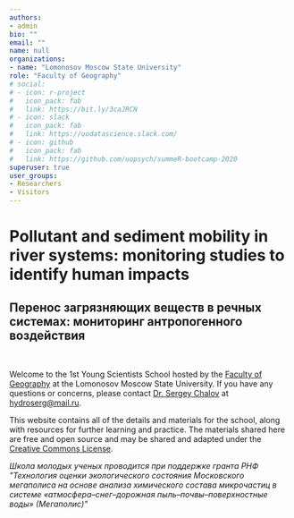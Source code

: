 ```yaml
---
authors:
- admin
bio: ""
email: ""
name: null
organizations:
- name: "Lomonosov Moscow State University"
role: "Faculty of Geography"
# social:
# - icon: r-project
#   icon_pack: fab
#   link: https://bit.ly/3caJRCN
# - icon: slack
#   icon_pack: fab
#   link: https://uodatascience.slack.com/
# - icon: github
#   icon_pack: fab
#   link: https://github.com/uopsych/summeR-bootcamp-2020
superuser: true
user_groups:
- Researchers
- Visitors
---
```


# Pollutant and sediment mobility in river systems: monitoring studies to identify human impacts
## Перенос загрязняющих веществ в речных системах: мониторинг антропогенного воздействия

<br>

Welcome to the 1st Young Scientists School hosted by the [Faculty of Geography](http://geogr.msu.ru/) at the Lomonosov Moscow State University. If you have any questions or concerns, please contact [Dr. Sergey Chalov](https://www.researchgate.net/profile/Sergey_Chalov2) at [hydroserg@mail.ru](mailto:hydroserg@mail.ru).

This website contains all of the details and materials for the school, along with resources for further learning and practice. The materials shared here are free and open source and may be shared and adapted under the [Creative Commons License](https://creativecommons.org/licenses/by/4.0/).

*Школа молодых ученых проводится при поддержке гранта РНФ "Технология оценки экологического состояния Московского мегаполиса на основе анализа химического состава микрочастиц в системе «атмосфера–снег–дорожная пыль–почвы–поверхностные воды» (Мегаполис)"*
